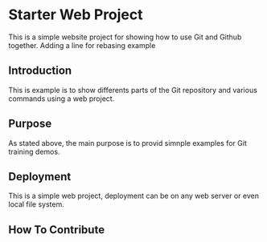 # Starter Web Project

This is a simple website project for showing how to use Git and Github together.
Adding a line for rebasing example
## Introduction

This is example is to show differents parts of the Git repository and various commands using a web project.

## Purpose

As stated above, the main purpose is to provid simnple examples for Git training demos.

## Deployment

This is a simple web project, deployment can be on any web server or even local file system.

## How To Contribute
